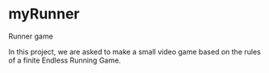 # myRunner
Runner game

In this project, we are asked to make a small video game based on the rules of a finite Endless Running
Game.